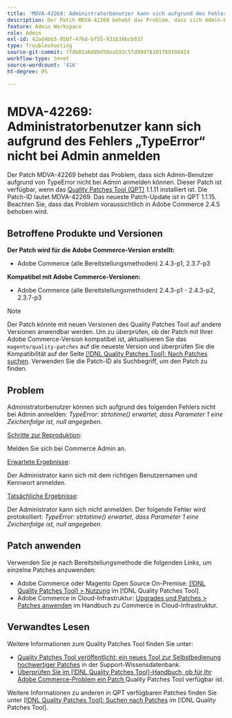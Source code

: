 ```yaml
---
title: 'MDVA-42269: Administratorbenutzer kann sich aufgrund des Fehlers „TypeError“ nicht bei Admin anmelden'
description: Der Patch MDVA-42269 behebt das Problem, dass sich Admin-Benutzer aufgrund von TypeError nicht bei Admin anmelden können. Dieser Patch ist verfügbar, wenn das [Quality Patches Tool (QPT)](https://experienceleague.adobe.com/de/docs/commerce-operations/tools/quality-patches-tool/quality-patches-tool-to-self-serve-quality-patches) 1.1.11 installiert ist.  Die Patch-ID lautet MDVA-42269.  Das neueste Patch-Update ist in QPT 1.1.15. Beachten Sie, dass das Problem voraussichtlich in Adobe Commerce 2.4.5 behoben wird.
feature: Admin Workspace
role: Admin
exl-id: 42ad4bb5-950f-476d-bf55-931b38bcb937
type: Troubleshooting
source-git-commit: 7fdb02a6d89d50ea593c5fd99d78101f89198424
workflow-type: tm+mt
source-wordcount: '416'
ht-degree: 0%

---
```


# MDVA-42269: Administratorbenutzer kann sich aufgrund des Fehlers „TypeError“ nicht bei Admin anmelden

Der Patch MDVA-42269 behebt das Problem, dass sich Admin-Benutzer aufgrund von TypeError nicht bei Admin anmelden können. Dieser Patch ist verfügbar, wenn das [Quality Patches Tool (QPT)](https://experienceleague.adobe.com/de/docs/commerce-operations/tools/quality-patches-tool/quality-patches-tool-to-self-serve-quality-patches) 1.1.11 installiert ist.  Die Patch-ID lautet MDVA-42269.  Das neueste Patch-Update ist in QPT 1.1.15. Beachten Sie, dass das Problem voraussichtlich in Adobe Commerce 2.4.5 behoben wird.

## Betroffene Produkte und Versionen

**Der Patch wird für die Adobe Commerce-Version erstellt:**

* Adobe Commerce (alle Bereitstellungsmethoden) 2.4.3-p1, 2.3.7-p3

**Kompatibel mit Adobe Commerce-Versionen:**

* Adobe Commerce (alle Bereitstellungsmethoden) 2.4.3-p1 - 2.4.3-p2, 2.3.7-p3

>[!NOTE]
>
>Der Patch könnte mit neuen Versionen des Quality Patches Tool auf andere Versionen anwendbar werden. Um zu überprüfen, ob der Patch mit Ihrer Adobe Commerce-Version kompatibel ist, aktualisieren Sie das `magento/quality-patches` auf die neueste Version und überprüfen Sie die Kompatibilität auf der Seite [[!DNL Quality Patches Tool]: Nach Patches suchen](https://experienceleague.adobe.com/de/docs/commerce-operations/tools/quality-patches-tool/quality-patches-tool-to-self-serve-quality-patches). Verwenden Sie die Patch-ID als Suchbegriff, um den Patch zu finden.

## Problem

Administratorbenutzer können sich aufgrund des folgenden Fehlers nicht bei Admin anmelden: *TypeError: strtotime() erwartet, dass Parameter 1 eine Zeichenfolge ist, null angegeben.*

<u>Schritte zur Reproduktion</u>:

Melden Sie sich bei Commerce Admin an.

<u>Erwartete Ergebnisse</u>:

Der Administrator kann sich mit dem richtigen Benutzernamen und Kennwort anmelden.

<u>Tatsächliche Ergebnisse</u>:

Der Administrator kann sich nicht anmelden. Der folgende Fehler wird protokolliert: *TypeError: strtotime() erwartet, dass Parameter 1 eine Zeichenfolge ist, null angegeben.*

## Patch anwenden

Verwenden Sie je nach Bereitstellungsmethode die folgenden Links, um einzelne Patches anzuwenden:

* Adobe Commerce oder Magento Open Source On-Premise: [[!DNL Quality Patches Tool] > Nutzung](/help/tools/quality-patches-tool/usage.md) im [!DNL Quality Patches Tool].
* Adobe Commerce in Cloud-Infrastruktur: [Upgrades und Patches > Patches anwenden](https://experienceleague.adobe.com/docs/commerce-cloud-service/user-guide/develop/upgrade/apply-patches.html?lang=de) im Handbuch zu Commerce in Cloud-Infrastruktur.

## Verwandtes Lesen

Weitere Informationen zum Quality Patches Tool finden Sie unter:

* [Quality Patches Tool veröffentlicht: ein neues Tool zur Selbstbedienung hochwertiger Patches](https://experienceleague.adobe.com/de/docs/commerce-operations/tools/quality-patches-tool/quality-patches-tool-to-self-serve-quality-patches) in der Support-Wissensdatenbank.
* [Überprüfen Sie im [!DNL Quality Patches Tool]-Handbuch, ob für Ihr Adobe Commerce-Problem ein Patch ](/help/tools/quality-patches-tool/patches-available-in-qpt/check-patch-for-magento-issue-with-magento-quality-patches.md) Quality Patches Tool verfügbar ist.

Weitere Informationen zu anderen in QPT verfügbaren Patches finden Sie unter [[!DNL Quality Patches Tool]: Suchen nach Patches](https://experienceleague.adobe.com/tools/commerce-quality-patches/index.html?lang=de) im [!DNL Quality Patches Tool].
